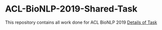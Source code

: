 # ACL-BioNLP-2019-Shared-Task
This repository contains all work done for ACL BioNLP 2019
[Details of Task](https://sites.google.com/view/mediqa2019)